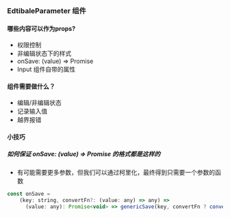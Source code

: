 ### EdtibaleParameter 组件
#### 哪些内容可以作为props?
- 权限控制
- 非编辑状态下的样式
- onSave: (value) => Promise<void>
- Input 组件自带的属性
#### 组件需要做什么？
- 编辑/非编辑状态
- 记录输入值
- 越界报错
#### 小技巧
##### 如何保证 onSave: (value) => Promise<void> 的格式都是这样的
- 有可能需要更多参数，但我们可以通过柯里化，最终得到只需要一个参数的函数
```javascript
const onSave =
    (key: string, convertFn?: (value: any) => any) =>
      (value: any): Promise<void> => genericSave(key, convertFn ? convertFn(value) : value);  
```
  

